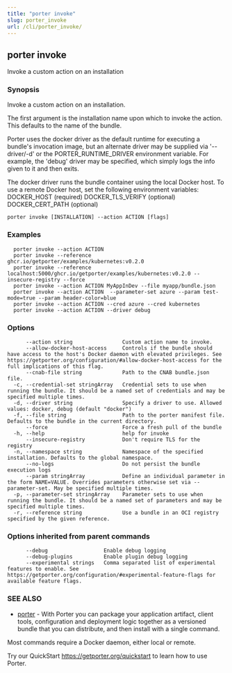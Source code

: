 ```yaml
---
title: "porter invoke"
slug: porter_invoke
url: /cli/porter_invoke/
---
```

## porter invoke

Invoke a custom action on an installation

### Synopsis

Invoke a custom action on an installation.

The first argument is the installation name upon which to invoke the action. This defaults to the name of the bundle.

Porter uses the docker driver as the default runtime for executing a bundle's invocation image, but an alternate driver may be supplied via '--driver/-d' or the PORTER_RUNTIME_DRIVER environment variable.
For example, the 'debug' driver may be specified, which simply logs the info given to it and then exits.

The docker driver runs the bundle container using the local Docker host. To use a remote Docker host, set the following environment variables:
  DOCKER_HOST (required)
  DOCKER_TLS_VERIFY (optional)
  DOCKER_CERT_PATH (optional)


```
porter invoke [INSTALLATION] --action ACTION [flags]
```

### Examples

```
  porter invoke --action ACTION
  porter invoke --reference ghcr.io/getporter/examples/kubernetes:v0.2.0
  porter invoke --reference localhost:5000/ghcr.io/getporter/examples/kubernetes:v0.2.0 --insecure-registry --force
  porter invoke --action ACTION MyAppInDev --file myapp/bundle.json
  porter invoke --action ACTION  --parameter-set azure --param test-mode=true --param header-color=blue
  porter invoke --action ACTION --cred azure --cred kubernetes
  porter invoke --action ACTION --driver debug

```

### Options

```
      --action string                Custom action name to invoke.
      --allow-docker-host-access     Controls if the bundle should have access to the host's Docker daemon with elevated privileges. See https://getporter.org/configuration/#allow-docker-host-access for the full implications of this flag.
      --cnab-file string             Path to the CNAB bundle.json file.
  -c, --credential-set stringArray   Credential sets to use when running the bundle. It should be a named set of credentials and may be specified multiple times.
  -d, --driver string                Specify a driver to use. Allowed values: docker, debug (default "docker")
  -f, --file string                  Path to the porter manifest file. Defaults to the bundle in the current directory.
      --force                        Force a fresh pull of the bundle
  -h, --help                         help for invoke
      --insecure-registry            Don't require TLS for the registry
  -n, --namespace string             Namespace of the specified installation. Defaults to the global namespace.
      --no-logs                      Do not persist the bundle execution logs
      --param stringArray            Define an individual parameter in the form NAME=VALUE. Overrides parameters otherwise set via --parameter-set. May be specified multiple times.
  -p, --parameter-set stringArray    Parameter sets to use when running the bundle. It should be a named set of parameters and may be specified multiple times.
  -r, --reference string             Use a bundle in an OCI registry specified by the given reference.
```

### Options inherited from parent commands

```
      --debug                  Enable debug logging
      --debug-plugins          Enable plugin debug logging
      --experimental strings   Comma separated list of experimental features to enable. See https://getporter.org/configuration/#experimental-feature-flags for available feature flags.
```

### SEE ALSO

* [porter](/cli/porter/)	 - With Porter you can package your application artifact, client tools, configuration and deployment logic together as a versioned bundle that you can distribute, and then install with a single command.

Most commands require a Docker daemon, either local or remote.

Try our QuickStart https://getporter.org/quickstart to learn how to use Porter.


